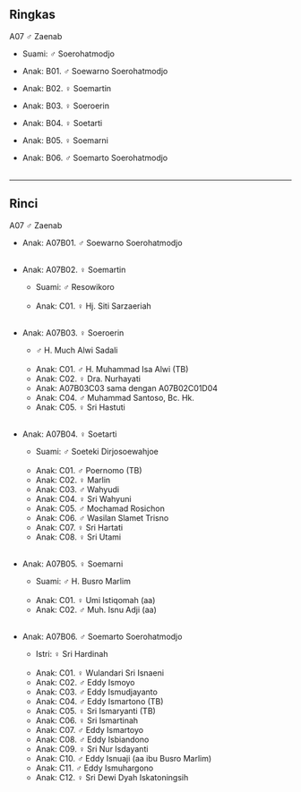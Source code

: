 ## Ringkas

A07 ♂ Zaenab
	<br/>

*	Suami: ♂ Soerohatmodjo
	<br/>

*	Anak: B01. ♂ Soewarno Soerohatmodjo
*	Anak: B02. ♀ Soemartin
*	Anak: B03. ♀ Soeroerin
*	Anak: B04. ♀ Soetarti
*	Anak: B05. ♀ Soemarni
*	Anak: B06. ♂ Soemarto Soerohatmodjo
	<br/><br/>

-- -- --

## Rinci

A07 ♂ Zaenab
	<br/>

*	Anak: A07B01. ♂ Soewarno Soerohatmodjo
	<br/><br/>

*	Anak: A07B02. ♀ Soemartin
	*	Suami: ♂ Resowikoro
	<br/><br/> 
	*	Anak: C01. ♀ Hj. Siti Sarzaeriah
	<br/><br/>

*	Anak: A07B03. ♀ Soeroerin
	*	♂ H. Much Alwi Sadali
	<br/><br/>
	*	Anak: C01. ♂ H. Muhammad Isa Alwi (TB)
	*	Anak: C02. ♀ Dra. Nurhayati 
	*	Anak: A07B03C03 sama dengan A07B02C01D04
	*	Anak: C04. ♂ Muhammad Santoso, Bc. Hk.
	*	Anak: C05. ♀ Sri Hastuti 
	<br/><br/>

*	Anak: A07B04. ♀ Soetarti
	*	Suami: ♂ Soeteki Dirjosoewahjoe
	<br/><br/>
	*	Anak: C01. ♂ Poernomo (TB)
	*	Anak: C02. ♀ Marlin 
	*	Anak: C03. ♂ Wahyudi
	*	Anak: C04. ♀ Sri Wahyuni
	*	Anak: C05. ♂ Mochamad Rosichon 
	*	Anak: C06. ♂ Wasilan Slamet Trisno
	*	Anak: C07. ♀ Sri Hartati
	*	Anak: C08. ♀ Sri Utami
	<br/><br/>

*	Anak: A07B05. ♀ Soemarni
	*	Suami: ♂ H. Busro Marlim
	<br/><br/>
	*	Anak: C01. ♀ Umi Istiqomah (aa)
	*	Anak: C02. ♂ Muh. Isnu Adji (aa)
	<br/><br/>

*	Anak: A07B06. ♂ Soemarto Soerohatmodjo
	*	Istri: ♀ Sri Hardinah
	<br/><br/>
	*	Anak: C01. ♀ Wulandari Sri Isnaeni
	*	Anak: C02. ♂ Eddy Ismoyo
	*	Anak: C03. ♂ Eddy Ismudjayanto
	*	Anak: C04. ♂ Eddy Ismartono (TB)
	*	Anak: C05. ♀ Sri Ismaryanti (TB)
	*	Anak: C06. ♀ Sri Ismartinah
	*	Anak: C07. ♂ Eddy Ismartoyo
	*	Anak: C08. ♂ Eddy Isbiandono
	*	Anak: C09. ♀ Sri Nur Isdayanti
	*	Anak: C10. ♂ Eddy Isnuaji (aa ibu Busro Marlim)
	*	Anak: C11. ♂ Eddy Ismuhargono
	*	Anak: C12. ♀ Sri Dewi Dyah Iskatoningsih
	<br/><br/>

